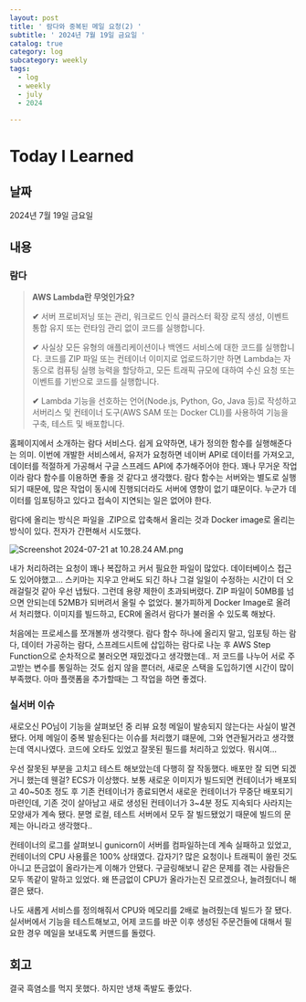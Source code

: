```yaml
---
layout: post
title: ' 람다와 중복된 메일 요청(2) '
subtitle: ' 2024년 7월 19일 금요일 '
catalog: true
category: log
subcategory: weekly
tags:
  - log
  - weekly
  - july
  - 2024

---
```


# Today I Learned

## 날짜

2024년 7월 19일 금요일

## 내용

### 람다

> **AWS Lambda란 무엇인가요?**
> 
> 
> **✔** 서버 프로비저닝 또는 관리, 워크로드 인식 클러스터 확장 로직 생성, 이벤트 통합 유지 또는 런타임 관리 없이 코드를 실행합니다.
> 
> **✔** 사실상 모든 유형의 애플리케이션이나 백엔드 서비스에 대한 코드를 실행합니다. 코드를 ZIP 파일 또는 컨테이너 이미지로 업로드하기만 하면 Lambda는 자동으로 컴퓨팅 실행 능력을 할당하고, 모든 트래픽 규모에 대하여 수신 요청 또는 이벤트를 기반으로 코드를 실행합니다.
> 
> **✔** Lambda 기능을 선호하는 언어(Node.js, Python, Go, Java 등)로 작성하고 서버리스 및 컨테이너 도구(AWS SAM 또는 Docker CLI)를 사용하여 기능을 구축, 테스트 및 배포합니다.
> 

 홈페이지에서 소개하는 람다 서비스다. 쉽게 요약하면, 내가 정의한 함수를 실행해준다는 의미. 이번에 개발한 서비스에서, 유저가 요청하면 네이버 API로 데이터를 가져오고, 데이터를 적절하게 가공해서 구글 스프레드 API에 추가해주어야 한다. 꽤나 무거운 작업이라 람다 함수를 이용하면 좋을 것 같다고 생각했다. 람다 함수는 서버와는 별도로 실행되기 때문에, 많은 작업이 동시에 진행되더라도 서버에 영향이 없기 떄문이다. 누군가 데이터를 임포팅하고 있다고 접속이 지연되는 일은 없어야 한다.

 람다에 올리는 방식은 파일을 .ZIP으로 압축해서 올리는 것과 Docker image로 올리는 방식이 있다. 전자가 간편해서 시도했다.

![Screenshot 2024-07-21 at 10.28.24 AM.png](https://prod-files-secure.s3.us-west-2.amazonaws.com/0cf20186-0724-4a80-b423-3d24fc7470e1/2391385c-c68c-4f51-be2c-95fde5b1b56f/Screenshot_2024-07-21_at_10.28.24_AM.png)

내가 처리하려는 요청이 꽤나 복잡하고 커서 필요한 파일이 많았다. 데이터베이스 접근도 있어야했고… 스키마는 지우고 안써도 되긴 하나 그걸 일일이 수정하는 시간이 더 오래걸릴것 같아 우선 냅뒀다. 그런데 용량 제한이 초과되버렸다. ZIP 파일이 50MB를 넘으면 안되는데 52MB가 되버려서 올릴 수 없었다. 불가피하게 Docker Image로 올려서 처리했다. 이미지를 빌드하고, ECR에 올려서 람다가 불러올 수 있도록 해놨다. 

 처음에는 프로세스를 쪼개볼까 생각햇다. 람다 함수 하나에 올리지 말고, 임포팅 하는 람다, 데이터 가공하는 람다, 스프레드시트에 삽입하는 람다로 나눈 후 AWS Step Function으로 순차적으로 불러오면 재밌겠다고 생각했는데.. 저 코드를 나누어 서로 주고받는 변수를 통일하는 것도 쉽지 않을 뿐더러, 새로운 스택을 도입하기엔 시간이 많이 부족했다. 아마 플랫폼을 추가할때는 그 작업을 하면 좋겠다.

### 실서버 이슈

 새로오신 PO님이 기능을 살펴보던 중 리뷰 요청 메일이 발송되지 않는다는 사실이 발견됐다. 어제 메일이 중복 발송된다는 이슈를 처리했기 떄문에, 그와 연관될거라고 생각했는데 역시나였다. 코드에 오타도 있었고 잘못된 필드를 처리하고 있었다. 뭐시여…

 우선 잘못된 부분을 고치고 테스트 해보았는데 다행히 잘 작동했다. 배포만 잘 되면 되겠거니 했는데 웬걸? ECS가 이상했다. 보통 새로운 이미지가 빌드되면 컨테이너가 배포되고 40~50초 정도 후 기존 컨테이너가 종료되면서 새로운 컨테이너가 무중단 배포되기 마련인데, 기존 것이 살아남고 새로 생성된 컨테이너가 3~4분 정도 지속되다 사라지는 모양새가 계속 됐다. 분명 로컬, 테스트 서버에서 모두 잘 빌드됐었기 때문에 빌드의 문제는 아니라고 생각했다..

 컨테이너의 로그를 살펴보니 gunicorn이 서버를 컴파일하는데 계속 실패하고 있었고, 컨테이너의 CPU 사용률은 100% 상태였다. 갑자기? 많은 요청이나 트래픽이 쏠린 것도 아니고 뜬금없이 올라가는게 이해가 안됐다. 구글링해보니 같은 문제를 겪는 사람들은 모두 똑같이 말하고 있었다. 왜 뜬금없이 CPU가 올라가는진 모르겠으나, 늘려줬더니 해결은 됐다.

 나도 새롭게 서비스를 정의해줘서 CPU와 메모리를 2배로 늘려줬는데 빌드가 잘 됐다. 실서버에서 기능을 테스트해보고, 어제 코드를 바꾼 이후 생성된 주문건들에 대해서 필요한 경우 메일을 보내도록 커맨드를 돌렸다.

## 회고

결국 흑염소를 먹지 못했다. 하지만 냉채 족발도 좋았다.
